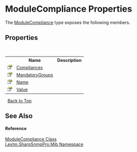 # ModuleCompliance Properties
 

The <a href="T_Lextm_SharpSnmpPro_Mib_ModuleCompliance">ModuleCompliance</a> type exposes the following members.


## Properties
&nbsp;<table><tr><th></th><th>Name</th><th>Description</th></tr><tr><td>![Public property](media/pubproperty.gif "Public property")</td><td><a href="P_Lextm_SharpSnmpPro_Mib_ModuleCompliance_Compliances">Compliances</a></td><td /></tr><tr><td>![Public property](media/pubproperty.gif "Public property")</td><td><a href="P_Lextm_SharpSnmpPro_Mib_ModuleCompliance_MandatoryGroups">MandatoryGroups</a></td><td /></tr><tr><td>![Public property](media/pubproperty.gif "Public property")</td><td><a href="P_Lextm_SharpSnmpPro_Mib_ModuleCompliance_Name">Name</a></td><td /></tr><tr><td>![Public property](media/pubproperty.gif "Public property")</td><td><a href="P_Lextm_SharpSnmpPro_Mib_ModuleCompliance_Value">Value</a></td><td /></tr></table>&nbsp;
<a href="#modulecompliance-properties">Back to Top</a>

## See Also


#### Reference
<a href="T_Lextm_SharpSnmpPro_Mib_ModuleCompliance">ModuleCompliance Class</a><br /><a href="N_Lextm_SharpSnmpPro_Mib">Lextm.SharpSnmpPro.Mib Namespace</a><br />